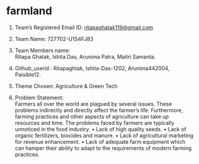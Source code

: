 # farmland
1.	Team’s Registered Email ID: ritapaghatak119@gmail.com

2.	Team Name:		      727702-U1S4FJ83
3.	Team Members name:       
                               Ritapa Ghatak, 
                               Ishita Das, 
                               Arunima Patra, 
                               Maitri Samanta.

 4.  Github_userid :
                        Ritapaghtak, 
                        Ishita-Das-1202, 
                        Arunima442004, 
                        Paisible12.

                        
6.	 Theme Chosen: Agriculture & Green Tech
7.    Problem Statement:                            
      Farmers all over the world are plagued by several issues. These problems indirectly and directly affect the farmer’s life. Furthermore, farming practices and 
      other aspects of agriculture can take up resources and time. The problems faced by farmers are typically unnoticed in the food industry. 
      •	Lack of high quality seeds.
      •	Lack of organic fertilizers, biocides and manure.
      •	Lack of agricultural marketing for revenue enhancement. 
      •	Lack of adequate farm equipment which can hamper their ability to adapt to the requirements of modern farming practices.


 
